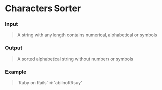 # Characters Sorter

### Input
> A string with any length contains numerical, alphabetical or symbols

### Output
> A sorted alphabetical string without numbers or symbols

### Example
> 'Ruby on Rails' => 'abilnoRRsuy'

